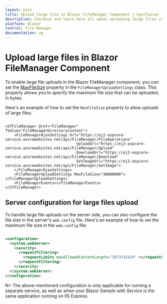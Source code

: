```yaml
---
layout: post
title: Upload large file in Blazor FileManager Component | Syncfusion
description: Checkout and learn here all about uploading large files in Syncfusion Blazor FileManager component and much more.
platform: Blazor
control: File Manager
documentation: ug
---
```


# Upload large files in Blazor FileManager Component

To enable large file uploads in the Blazor FileManager component, you can set the [MaxFileSize](https://help.syncfusion.com/cr/blazor/Syncfusion.Blazor.FileManager.FileManagerUploadSettings.html#Syncfusion_Blazor_FileManager_FileManagerUploadSettings_MaxFileSize) property in the `FileManagerUploadSettings` class. This property allows you to specify the maximum file size that can be uploaded, in bytes.

Here's an example of how to set the `MaxFileSize` property to allow uploads of large files:

```cshtml

<SfFileManager @ref="FileManager" TValue="FileManagerDirectoryContent">
    <FileManagerAjaxSettings Url="https://ej2-aspcore-service.azurewebsites.net/api/FileManager/FileOperations"
                                UploadUrl="https://ej2-aspcore-service.azurewebsites.net/api/FileManager/Upload"
                                DownloadUrl="https://ej2-aspcore-service.azurewebsites.net/api/FileManager/Download"
                                GetImageUrl="https://ej2-aspcore-service.azurewebsites.net/api/FileManager/GetImage">
    </FileManagerAjaxSettings>
    <FileManagerUploadSettings MaxFileSize="30000000"></FileManagerUploadSettings>
    <FileManagerEvents></FileManagerEvents>
</SfFileManager>

```

## Server configuration for large files upload

To handle large file uploads on the server side, you can also configure the file size in the server's `web.config` file. Here's an example of how to set the maximum file size in the `web.config` file:

```xml

<configuration>
  <system.webServer>
    <security> 
      <requestFiltering> 
        <requestLimits maxAllowedContentLength="1073741824" ></requestLimits> 
      </requestFiltering> 
    </security> 
  </system.webServer>
</configuration>

```

N> The above-mentioned configuration is only applicable for running a separate service, as well as when your Blazor Sample with Service is the same application running on IIS Express.